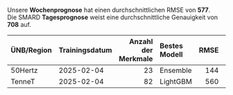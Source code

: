
Unsere __Wochenprognose__ hat einen durchschnittlichen RMSE von __577__.  
Die SMARD __Tagesprognose__ weist eine durchschnittliche Genauigkeit von __708__ auf.
    
| ÜNB/Region   | Trainingsdatum   |   Anzahl der Merkmale | Bestes Modell   |   RMSE |   TSO RMSE |
|:-------------|:-----------------|----------------------:|:----------------|-------:|-----------:|
| 50Hertz      | 2025-02-04       |                    23 | Ensemble        |    144 |        173 |
| TenneT       | 2025-02-04       |                    82 | LightGBM        |    560 |        628 |